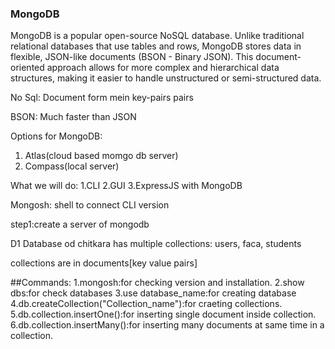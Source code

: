 ### MongoDB
MongoDB is a popular open-source NoSQL database. Unlike traditional relational databases that use tables and rows, MongoDB stores data in flexible, JSON-like documents (BSON - Binary JSON). This document-oriented approach allows for more complex and hierarchical data structures, making it easier to handle unstructured or semi-structured data.

No Sql: Document form mein key-pairs pairs

BSON: Much faster than JSON

Options for MongoDB: 
1. Atlas(cloud based momgo db server)
2. Compass(local server)

What we will do:
1.CLI
2.GUI
3.ExpressJS with MongoDB

Mongosh: shell to connect CLI version

step1:create a server of mongodb

D1 Database od chitkara has multiple collections: users, faca, students

collections are in documents[key value pairs]


##Commands:
1.mongosh:for checking version and installation.
2.show dbs:for check databases
3.use database_name:for creating database
4.db.createCollection("Collection_name"):for craeting collections.
5.db.collection.insertOne():for inserting single document inside collection.
6.db.collection.insertMany():for inserting many documents at same time in a collection.
